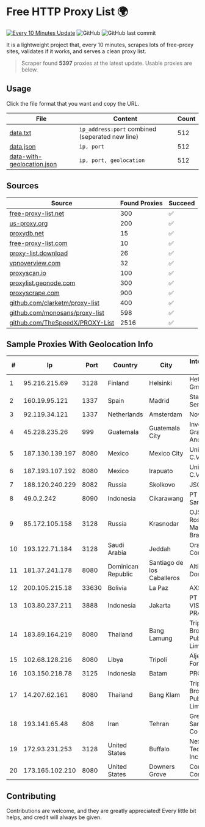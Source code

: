 
# Free HTTP Proxy List 🌍

[![Every 10 Minutes Update](https://github.com/mertguvencli/http-proxy-list/actions/workflows/main.yml/badge.svg?branch=main)](https://github.com/mertguvencli/http-proxy-list/actions/workflows/main.yml)
![GitHub](https://img.shields.io/github/license/mertguvencli/http-proxy-list)
![GitHub last commit](https://img.shields.io/github/last-commit/mertguvencli/http-proxy-list)

It is a lightweight project that, every 10 minutes, scrapes lots of free-proxy sites, validates if it works, and serves a clean proxy list.


> Scraper found **5397** proxies at the latest update. Usable proxies are below.

## Usage

Click the file format that you want and copy the URL.


|File|Content|Count|
|----|-------|-----|
|[data.txt](https://raw.githubusercontent.com/mertguvencli/http-proxy-list/main/proxy-list/data.txt)|`ip_address:port` combined (seperated new line)|512|
|[data.json](https://raw.githubusercontent.com/mertguvencli/http-proxy-list/main/proxy-list/data.json)|`ip, port`|512|
|[data-with-geolocation.json](https://raw.githubusercontent.com/mertguvencli/http-proxy-list/main/proxy-list/data-with-geolocation.json)|`ip, port, geolocation`|512|

## Sources

|Source|Found Proxies|Succeed|
|------|-------------|-------|
|[free-proxy-list.net](https://free-proxy-list.net)|300|✅|
|[us-proxy.org](https://www.us-proxy.org)|200|✅|
|[proxydb.net](http://proxydb.net)|15|✅|
|[free-proxy-list.com](https://free-proxy-list.com/?page=&port=&type%5B%5D=http&type%5B%5D=https&up_time=0&search=Search)|10|✅|
|[proxy-list.download](https://www.proxy-list.download/HTTP)|26|✅|
|[vpnoverview.com](https://vpnoverview.com/privacy/anonymous-browsing/free-proxy-servers)|32|✅|
|[proxyscan.io](https://www.proxyscan.io)|100|✅|
|[proxylist.geonode.com](https://proxylist.geonode.com/api/proxy-list?limit=300&page=1&sort_by=lastChecked&sort_type=desc&protocols=http,https)|300|✅|
|[proxyscrape.com](https://api.proxyscrape.com/v2/?request=displayproxies&protocol=http&timeout=10000&country=all&ssl=all&anonymity=all)|900|✅|
|[github.com/clarketm/proxy-list](https://raw.githubusercontent.com/clarketm/proxy-list/master/proxy-list-raw.txt)|400|✅|
|[github.com/monosans/proxy-list](https://raw.githubusercontent.com/monosans/proxy-list/main/proxies/http.txt)|598|✅|
|[github.com/TheSpeedX/PROXY-List](https://raw.githubusercontent.com/TheSpeedX/PROXY-List/master/http.txt)|2516|✅|


## Sample Proxies With Geolocation Info

|#|Ip|Port|Country|City|Internet Service Provider|
|-|--|----|-------|----|-------------------------|
|1|95.216.215.69|3128|Finland|Helsinki|Hetzner Online GmbH|
|2|160.19.95.121|1337|Spain|Madrid|Stallion Network Services Limited|
|3|92.119.34.121|1337|Netherlands|Amsterdam|NovoServe B.V.|
|4|45.228.235.26|999|Guatemala|Guatemala City|Inversiones Grajeda Andrade S.A|
|5|187.130.139.197|8080|Mexico|Mexico City|Uninet S.A. de C.V.|
|6|187.193.107.192|8080|Mexico|Irapuato|Uninet S.A. de C.V.|
|7|188.120.240.229|8082|Russia|Skolkovo|JSC IOT|
|8|49.0.2.242|8090|Indonesia|Cikarawang|PT Usaha Adi Sanggoro|
|9|85.172.105.158|3128|Russia|Krasnodar|OJSC Rostelecom Macroregional Branch South|
|10|193.122.71.184|3128|Saudi Arabia|Jeddah|Oracle Corporation|
|11|181.37.241.178|8080|Dominican Republic|Santiago de los Caballeros|Altice Dominicana S.A.|
|12|200.105.215.18|33630|Bolivia|La Paz|AXS Bolivia S. A.|
|13|103.80.237.211|3888|Indonesia|Jakarta|PT MITRA VISIONER PRATAMA|
|14|183.89.164.219|8080|Thailand|Bang Lamung|Triple T Broadband Public Company Limited|
|15|102.68.128.216|8080|Libya|Tripoli|Aljeel Aljadeed For Technology|
|16|103.150.218.78|3125|Indonesia|Batam|PROXINET|
|17|14.207.62.161|8080|Thailand|Bang Klam|Triple T Broadband Public Company Limited|
|18|193.141.65.48|808|Iran|Tehran|Green Web Samaneh Novin Co Ltd|
|19|172.93.231.253|3128|United States|Buffalo|Nexeon Technologies, Inc.|
|20|173.165.102.210|8080|United States|Downers Grove|Comcast Cable Communications|



## Contributing

Contributions are welcome, and they are greatly appreciated! Every
little bit helps, and credit will always be given.

